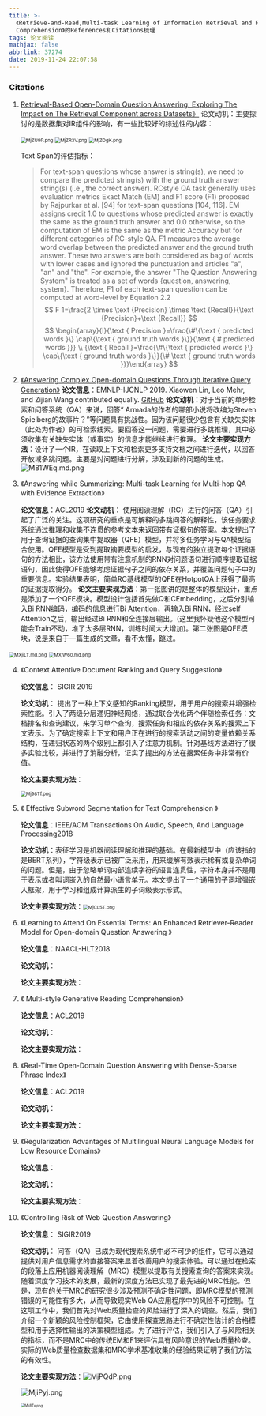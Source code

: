 ```yaml
---
title: >-
  《Retrieve-and-Read,Multi-task Learning of Information Retrieval and Reading
  Comprehension》的References和Citations梳理
tags: 论文阅读
mathjax: false
abbrlink: 37274
date: 2019-11-24 22:07:58
---
```

### Citations
1. [Retrieval-Based Open-Domain Question Answering: Exploring The Impact on The Retrieval Component across Datasets》](https://www.semanticscholar.org/paper/Retrieval-Based-Open-Domain-Question-Answering%3A-The-Jiang/77c55d771bca41ee7361dba3a27fbc883bba65bf)
    论文动机：主要探讨的是数据集对IR组件的影响，有一些比较好的综述性的内容：

    <img src="https://s2.ax1x.com/2019/11/25/MjZU9P.png" alt="MjZU9P.png" style="zoom:67%;" />
    
    <!--more-->
    
    <img src="https://s2.ax1x.com/2019/11/25/MjZR3V.png" alt="MjZR3V.png" style="zoom:67%;" />
    
    <img src="https://s2.ax1x.com/2019/11/25/MjZOgK.png" alt="MjZOgK.png" style="zoom:67%;" />
    
    Text Span的评估指标：
    
    > For text-span questions whose answer is string(s), we need to compare the predicted string(s) with the ground truth answer string(s) (i.e., the correct answer). RCstyle QA task generally uses evaluation metrics Exact Match (EM) and F1 score (F1) proposed by Rajpurkar et al. [94] for text-span questions [104, 116]. EM assigns credit 1.0 to questions whose predicted answer is exactly the same as the ground truth answer and 0.0 otherwise, so the computation of EM is the same as the metric Accuracy but for different categories of RC-style QA. F1 measures the average word overlap between the predicted answer and the ground truth answer. These two answers are both considered as bag of words with lower cases and ignored the punctuation and articles "a", "an" and "the". For example, the answer "The Question Answering System" is treated as a set of words {question, answering, system}. Therefore, F1 of each text-span question can be computed at word-level by Equation 2.2  
    > $$
    > F 1=\frac{2 \times \text {Precision} \times \text {Recall}}{\text {Precision}+\text {Recall}}
    > $$
    > $$
    > \begin{array}{l}{\text { Precision }=\frac{\#\{\text { predicted words }\} \cap\{\text { ground truth words }\}}{\text { # predicted words }}} \\ {\text { Recall }=\frac{\#\{\text { predicted words }\} \cap\{\text { ground truth words }\}}{\# \text { ground truth words }}}\end{array}
    >$$
    
2. [《Answering Complex Open-domain Questions Through Iterative Query Generation》](https://arxiv.org/abs/1910.07000)
   **论文信息**：EMNLP-IJCNLP 2019. Xiaowen Lin, Leo Mehr, and Zijian Wang contributed equally. [GitHub](https://github.com/qipeng/golden-retriever)
   **论文动机**：对于当前的单步检索和问答系统（QA）来说，回答“ Armada的作者的哪部小说将改编为Steven Spielberg的故事片？”等问题具有挑战性。因为该问题很少包含有关缺失实体（此处为作者）的可检索线索。要回答这一问题，需要进行多跳推理，其中必须收集有关缺失实体（或事实）的信息才能继续进行推理。
   **论文主要实现方法**：设计了一个IR，在读取上下文和检索更多支持文档之间进行迭代，以回答开放域多跳问题。主要是对问题进行分解，涉及到新的问题的生成。
   ![M81WEq.md.png](https://s2.ax1x.com/2019/11/12/M81WEq.md.png)
   
3. 《Answering while Summarizing: Multi-task Learning for Multi-hop QA with Evidence Extraction》

   **论文信息**：ACL2019
   **论文动机**： 使用阅读理解（RC）进行的问答（QA）引起了广泛的关注。这项研究的重点是可解释的多跳问答的解释性，该任务要求系统通过推理和收集不连贯的参考文本来返回带有证据句的答案。本文提出了用于查询证据的查询集中提取器（QFE）模型，并将多任务学习与QA模型结合使用。QFE模型是受到提取摘要模型的启发，与现有的独立提取每个证据语句的方法相比，该方法使用带有注意机制的RNN对问题语句进行顺序提取证据语句，因此使得QFE能够考虑证据句子之间的依存关系，并覆盖问题句子中的重要信息。实验结果表明，简单RC基线模型的QFE在HotpotQA上获得了最高的证据提取得分。
   **论文主要实现方法**：第一张图讲的是整体的模型设计，重点是添加了一个QFE模块。模型设计包括首先做Q和CEmbedding，之后分别输入Bi RNN编码，编码的信息进行Bi Attention，再输入Bi RNN，经过self Attention之后，输出经过Bi RNN和全连接层输出。(这里我怀疑他这个模型可能会Train不动，堆了太多层RNN，训练时间大大增加)。第二张图是QFE模块，说是来自于一篇生成的文章，看不太懂，跳过。

  <img src="https://s2.ax1x.com/2019/11/25/MXjiLT.md.png" alt="MXjiLT.md.png" style="zoom:67%;" />

  <img src="https://s2.ax1x.com/2019/11/25/MXjW60.md.png" alt="MXjW60.md.png" style="zoom:67%;" />

4. 《Context Attentive Document Ranking and Query Suggestion》

   **论文信息**：  SIGIR 2019 

   **论文动机**： 提出了一种上下文感知的Ranking模型，用于用户的搜索并增强检索性能。引入了两级分层递归神经网络，通过联合优化两个伴随检索任务：文档排名和查询建议，来学习单个查询，搜索任务和相应的依存关系的搜索上下文表示。为了确定搜索上下文和用户正在进行的搜索活动之间的变量依赖关系结构，在递归状态的两个级别上都引入了注意力机制。针对基线方法进行了很多实验比较，并进行了消融分析，证实了提出的方法在搜索任务中非常有价值。

   **论文主要实现方法**： 

   <img src="https://s2.ax1x.com/2019/11/25/Mj98Tf.png" alt="Mj98Tf.png" style="zoom:67%;" />

5. 《 Effective Subword Segmentation for Text Comprehension 》

   **论文信息**：IEEE/ACM Transactions On Audio, Speech, And Language Processing2018

   **论文动机**：表征学习是机器阅读理解和推理的基础。在最新模型中（应该指的是BERT系列），字符级表示已被广泛采用，用来缓解有效表示稀有或复杂单词的问题。但是，由于忽略单词内部连续字符的语言连贯性，字符本身并不是用于表示或者叫词嵌入的自然最小语言单元。本文提出了一个通用的子词增强嵌入框架，用于学习和组成计算派生的子词级表示形式。

   **论文主要实现方法**：<img src="https://s2.ax1x.com/2019/11/25/MjCL5T.png" alt="MjCL5T.png" style="zoom:67%;" />

6. 《Learning to Attend On Essential Terms: An Enhanced Retriever-Reader Model for Open-domain Question Answering 》

   **论文信息**：NAACL-HLT2018

   **论文动机**：

   **论文主要实现方法**：

7. 《 Multi-style Generative Reading Comprehension》

   **论文信息**：ACL2019

   **论文动机**：

   **论文主要实现方法**：

8. 《Real-Time Open-Domain Question Answering with Dense-Sparse Phrase Index》

   **论文信息**：ACL2019

   **论文动机**：

   **论文主要实现方法**：

9. 《Regularization Advantages of Multilingual Neural Language Models for Low Resource Domains》

   **论文信息**：

   **论文动机**：

   **论文主要实现方法**：

10. 《Controlling Risk of Web Question Answering》

    **论文信息**： SIGIR2019

    **论文动机**： 问答（QA）已成为现代搜索系统中必不可少的组件，它可以通过提供对用户信息需求的直接答案来显着改善用户的搜索体验。可以通过在检索的段落上应用机器阅读理解（MRC）模型以提取有关搜索查询的答案来实现。随着深度学习技术的发展，最新的深度方法已实现了最先进的MRC性能。但是，现有的关于MRC的研究很少涉及预测不确定性问题，即MRC模型的预测错误的可能性有多大，从而导致现实Web QA应用程序中的风险不可控制。在这项工作中，我们首先对Web质量检查的风险进行了深入的调查。然后，我们介绍一个新颖的风险控制框架，它由使用探查思路进行不确定性估计的合格模型和用于选择性输出的决策模型组成。为了进行评估，我们引入了与风险相关的指标，而不是MRC中的传统EM和F1来评估具有风险意识的Web质量检查。实际的Web质量检查数据集和MRC学术基准收集的经验结果证明了我们方法的有效性。 

    **论文主要实现方法**：![MjPQdP.png](https://s2.ax1x.com/2019/11/25/MjPQdP.png)

    ![MjiPyj.png](https://s2.ax1x.com/2019/11/25/MjiPyj.png)

    <img src="https://s2.ax1x.com/2019/11/25/Mji8Tx.png" alt="Mji8Tx.png" style="zoom:50%;" />

    

    


